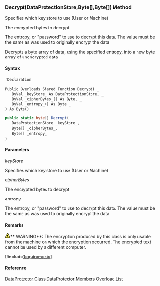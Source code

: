 ### Decrypt(DataProtectionStore,Byte\[\],Byte\[\]) Method

Specifies which key store to use (User or Machine)

The encrypted bytes to decrypt

The entropy, or "password" to use to decrypt this data. The value must be the same as was used to originally encrypt the data

Decrypts a byte array of data, using the specified entropy, into a new byte array of unencrypted data

#### Syntax

```vbnet
'Declaration

Public Overloads Shared Function Decrypt( _
   ByVal _keyStore_ As DataProtectionStore, _
   ByVal _cipherBytes_() As Byte, _
   ByVal _entropy_() As Byte _
) As Byte()
```

```csharp
public static byte[] Decrypt(
   DataProtectionStore _keyStore_,
   Byte[] _cipherBytes_,
   Byte[] _entropy_
)
```

#### Parameters

_keyStore_

Specifies which key store to use (User or Machine)

_cipherBytes_

The encrypted bytes to decrypt

_entropy_

The entropy, or "password" to use to decrypt this data. The value must be the same as was used to originally encrypt the data

#### Remarks

![warning](../images/warning.gif)** WARNING**:  The encryption produced by this class is only usable from the machine on which the encryption occurred. The encrypted text cannot be used by a different computer.

[!include[Requirements](../partials/requirements.md)]

#### Reference

[DataProtector Class](FChoice.Common~FChoice.Common.DataProtector.md)
[DataProtector Members](FChoice.Common~FChoice.Common.DataProtector_members.md)
[Overload List](FChoice.Common~FChoice.Common.DataProtector~Decrypt.md)
